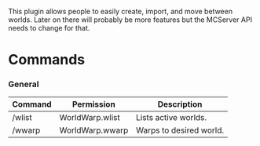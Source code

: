 This plugin allows people to easily create, import, and move between worlds.  	Later on there will probably be more features but the MCServer API needs to change for that.

# Commands

### General
| Command | Permission | Description | 
| ------- | ---------- | ----------- | 
|/wlist | WorldWarp.wlist | Lists active worlds.| 
|/wwarp | WorldWarp.wwarp | Warps to desired world.| 


